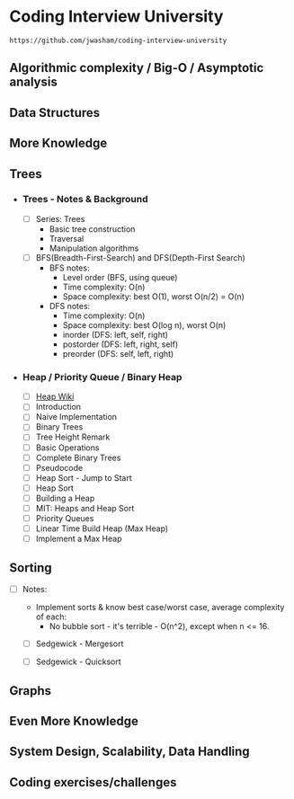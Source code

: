 # Coding Interview University

```
https://github.com/jwasham/coding-interview-university
```

## Algorithmic complexity / Big-O / Asymptotic analysis

## Data Structures

## More Knowledge

## Trees

- ### Trees - Notes & Background
    - [ ] Series: Trees
        - Basic tree construction
        - Traversal
        - Manipulation algorithms
    - [ ] BFS(Breadth-First-Search) and DFS(Depth-First Search)
        - BFS notes:
            - Level order (BFS, using queue)
            - Time complexity: O(n)
            - Space complexity: best O(1), worst O(n/2) = O(n)
        - DFS notes:
            - Time complexity: O(n)
            - Space complexity: best O(log n), worst O(n)
            - inorder (DFS: left, self, right)
            - postorder (DFS: left, right, self)
            - preorder (DFS: self, left, right)
  
- ### Heap / Priority Queue / Binary Heap
    - [ ] [Heap Wiki](https://en.wikipedia.org/wiki/Heap_(data_structure))
    - [ ] Introduction
    - [ ] Naive Implementation
    - [ ] Binary Trees
    - [ ] Tree Height Remark
    - [ ] Basic Operations
    - [ ] Complete Binary Trees
    - [ ] Pseudocode
    - [ ] Heap Sort - Jump to Start
    - [ ] Heap Sort
    - [ ] Building a Heap
    - [ ] MIT: Heaps and Heap Sort
    - [ ] Priority Queues
    - [ ] Linear Time Build Heap (Max Heap)
    - [ ] Implement a Max Heap
  
## Sorting

- [ ] Notes:
    - Implement sorts & know best case/worst case, average complexity of each:
        - No bubble sort - it's terrible - O(n^2), except when n <= 16.
        
    - [ ] Sedgewick - Mergesort
    
    - [ ] Sedgewick - Quicksort    

## Graphs

## Even More Knowledge

## System Design, Scalability, Data Handling

## Coding exercises/challenges